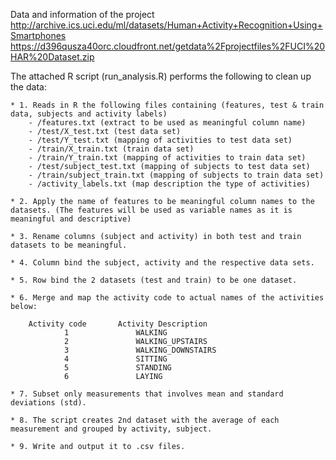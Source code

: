 Data and information of the project 
	http://archive.ics.uci.edu/ml/datasets/Human+Activity+Recognition+Using+Smartphones
	https://d396qusza40orc.cloudfront.net/getdata%2Fprojectfiles%2FUCI%20HAR%20Dataset.zip


The attached R script (run_analysis.R) performs the following to clean up the data:

	* 1. Reads in R the following files containing (features, test & train data, subjects and activity labels)
		- /features.txt (extract to be used as meaningful column name)
		- /test/X_test.txt (test data set)
		- /test/Y_test.txt (mapping of activities to test data set)
		- /train/X_train.txt (train data set) 
		- /train/Y_train.txt (mapping of activities to train data set)
		- /test/subject_test.txt (mapping of subjects to test data set)
		- /train/subject_train.txt (mapping of subjects to train data set)
		- /activity_labels.txt (map description the type of activities)
		
	* 2. Apply the name of features to be meaningful column names to the datasets. (The features will be used as variable names as it is meaningful and descriptive)

	* 3. Rename columns (subject and activity) in both test and train datasets to be meaningful.

	* 4. Column bind the subject, activity and the respective data sets.

	* 5. Row bind the 2 datasets (test and train) to be one dataset.

	* 6. Merge and map the activity code to actual names of the activities below:

		Activity code		Activity Description
				1 				WALKING
				2 				WALKING_UPSTAIRS
				3 				WALKING_DOWNSTAIRS
				4 				SITTING
				5 				STANDING
				6 				LAYING

	* 7. Subset only measurements that involves mean and standard deviations (std).

	* 8. The script creates 2nd dataset with the average of each measurement and grouped by activity, subject.

	* 9. Write and output it to .csv files.



